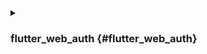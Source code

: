 <details>
  <summary>

### flutter_web_auth {#flutter_web_auth}

</summary>

[flutter_web_auth](https://pub.dev/packages/flutter_web_auth) est utilisé derrière le SDK flutter de Logto. Nous nous appuyons sur son interface d'interaction basée sur webview pour ouvrir les pages d'Autorisation (Authorization) de Logto.

:::note
Ce plugin utilise ASWebAuthenticationSession sur iOS 12+ et macOS 10.15+, SFAuthenticationSession sur iOS 11, Chrome Custom Tabs sur Android et ouvre une nouvelle fenêtre sur le Web.
Vous pouvez le construire avec iOS 8+, mais il est actuellement uniquement pris en charge par iOS 11 ou supérieur.
:::

### Enregistrer l'URL de rappel sur Android {#register-the-callback-url-on-android}

Afin de capturer l'URL de rappel depuis la page de connexion de Logto, vous devrez enregistrer votre redirectUri de connexion dans le fichier AndroidManifest.xml.

```xml
<activity android:name="com.linusu.flutter_web_auth.CallbackActivity" android:exported="true">
    <intent-filter android:label="flutter_web_auth">
        <action android:name="android.intent.action.VIEW"/>
        <category android:name="android.intent.category.DEFAULT"/>
        <category android:name="android.intent.category.BROWSABLE"/>
        <data android:scheme="io.logto"/>
    </intent-filter>
</activity>
```

</details>
